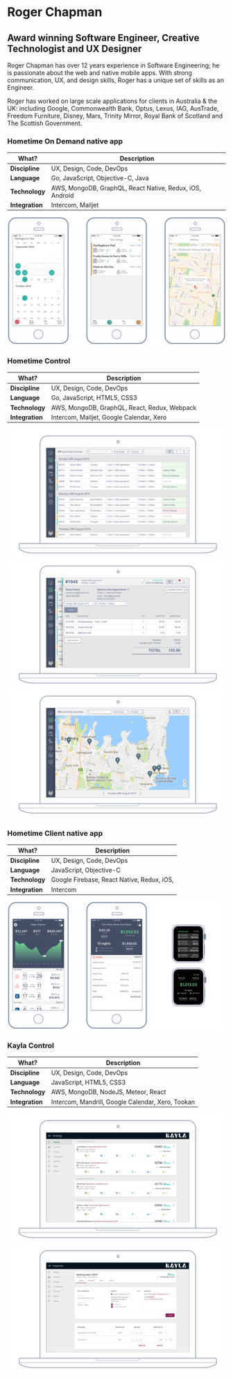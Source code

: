 # Roger Chapman
## Award winning Software Engineer, Creative Technologist and UX Designer

Roger Chapman has over 12 years experience in Software Engineering;
he is passionate about the web and native mobile apps.
With strong communication, UX, and design skills, Roger has a unique set of skills as an Engineer.

Roger has worked on large scale applications for clients in Australia & the UK:
including Google, Commonwealth Bank, Optus, Lexus, IAG, AusTrade, Freedom Furniture, Disney, Mars, Trinity Mirror, Royal Bank of Scotland and The Scottish Government.


### Hometime On Demand native app

| What?            | Description                        |
| ---              | ---                                | 
| **Discipline**   | UX, Design, Code, DevOps           |
| **Language**     | Go, JavaScript, Objective-C, Java  | 
| **Technology**   | AWS, MongoDB, GraphQL, React Native, Redux, iOS, Android  |
| **Integration**  | Intercom, Mailjet |

![Hometime On Demand (iOS)](hometime-on-demand.png)

### Hometime Control

| What?            | Description                        |
| ---              | ---                                | 
| **Discipline**   | UX, Design, Code, DevOps           |
| **Language**     | Go, JavaScript, HTML5, CSS3        | 
| **Technology**   | AWS, MongoDB, GraphQL, React, Redux, Webpack |
| **Integration**  | Intercom, Mailjet, Google Calendar, Xero |

![Hometime Control (List View)](hometime-control-1.png)
![Hometime Control (Details View)](hometime-control-2.png)
![Hometime Control (Map View)](hometime-control-3.png)

### Hometime Client native app

| What?            | Description                        |
| ---              | ---                                | 
| **Discipline**   | UX, Design, Code, DevOps           |
| **Language**     | JavaScript, Objective-C            | 
| **Technology**   | Google Firebase, React Native, Redux, iOS,   |
| **Integration**  | Intercom |

![Hometime Client app (iOS)](hometime-client.png)

### Kayla Control

| What?            | Description                        |
| ---              | ---                                | 
| **Discipline**   | UX, Design, Code, DevOps           |
| **Language**     | JavaScript, HTML5, CSS3            | 
| **Technology**   | AWS, MongoDB, NodeJS, Meteor, React |
| **Integration**  | Intercom, Mandrill, Google Calendar, Xero, Tookan |

![Kayla Control (List View)](kayla-control-1.png)
![Kayla Control (Details View)](kayla-control-2.png)